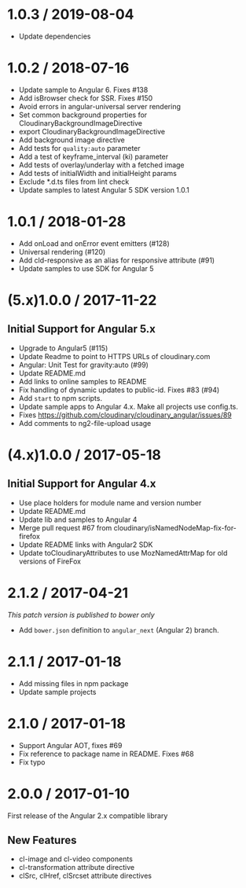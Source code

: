 
1.0.3 / 2019-08-04
==================

  * Update dependencies 


1.0.2 / 2018-07-16
==================

  * Update sample to Angular 6. Fixes #138
  * Add isBrowser check for SSR. Fixes #150
  * Avoid errors in angular-universal server rendering
  * Set common background properties for CloudinaryBackgroundImageDirective
  * export CloudinaryBackgroundImageDirective
  * Add background image directive
  * Add tests for `quality:auto` parameter
  * Add a test of keyframe_interval (ki) parameter
  * Add tests of overlay/underlay with a fetched image
  * Add tests of initialWidth and initialHeight params
  * Exclude *.d.ts files from lint check
  * Update samples to latest Angular 5 SDK version 1.0.1

1.0.1 / 2018-01-28
==================

  * Add onLoad and onError event emitters (#128)
  * Universal rendering (#120)
  * Add cld-responsive as an alias for responsive attribute (#91)
  * Update samples to use SDK for Angular 5

(5.x)1.0.0 / 2017-11-22
=======================

## Initial Support for Angular 5.x

  * Upgrade to Angular5 (#115)
  * Update Readme to point to HTTPS URLs of cloudinary.com
  * Angular: Unit Test for gravity:auto (#99)
  * Update README.md
  * Add links to online samples to README
  * Fix handling of dynamic updates to public-id. Fixes #83 (#94)
  * Add `start` to npm scripts.
  * Update sample apps to Angular 4.x. Make all projects use config.ts.
  * Fixes https://github.com/cloudinary/cloudinary_angular/issues/89
  * Add comments to ng2-file-upload usage

(4.x)1.0.0 / 2017-05-18
=======================

## Initial Support for Angular 4.x

  * Use place holders for module name and version number
  * Update README.md
  * Update lib and samples to Angular 4
  * Merge pull request #67 from cloudinary/isNamedNodeMap-fix-for-firefox
  * Update README links with Angular2 SDK
  * Update toCloudinaryAttributes to use MozNamedAttrMap for old versions of FireFox

2.1.2 / 2017-04-21
==================

*This patch version is published to bower only*

  * Add `bower.json` definition to `angular_next` (Angular 2) branch.

2.1.1 / 2017-01-18
==================

  * Add missing files in npm package
  * Update sample projects

2.1.0 / 2017-01-18
==================

  * Support Angular AOT, fixes #69
  * Fix reference to package name in README. Fixes #68
  * Fix typo

2.0.0 / 2017-01-10
==================
First release of the Angular 2.x compatible library

New Features
------------

  * cl-image and cl-video components
  * cl-transformation attribute directive
  * clSrc, clHref, clSrcset attribute directives 
